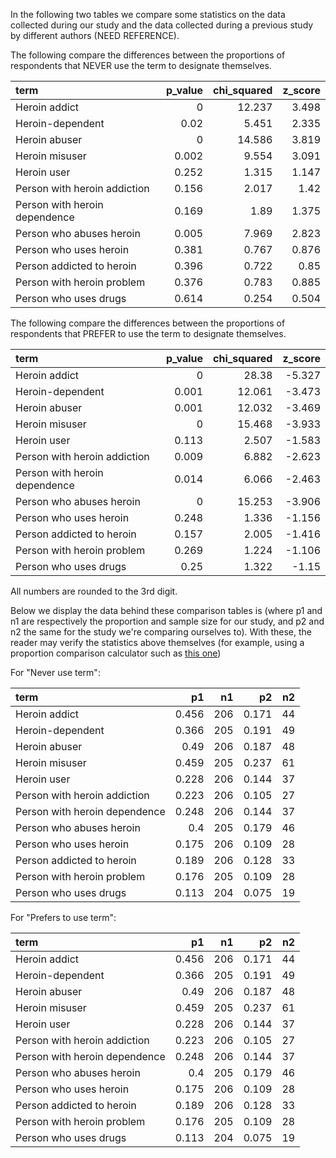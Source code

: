 



In the following two tables we compare some statistics on the data collected during our study 
and the data collected during a previous study by different authors (NEED REFERENCE).


The following compare the differences between the proportions of respondents that NEVER use the term to designate themselves.


|             term              |   p_value |   chi_squared |   z_score |
|:------------------------------|----------:|--------------:|----------:|
| Heroin addict                 |     0     |        12.237 |     3.498 |
| Heroin-dependent              |     0.02  |         5.451 |     2.335 |
| Heroin abuser                 |     0     |        14.586 |     3.819 |
| Heroin misuser                |     0.002 |         9.554 |     3.091 |
| Heroin user                   |     0.252 |         1.315 |     1.147 |
| Person with heroin addiction  |     0.156 |         2.017 |     1.42  |
| Person with heroin dependence |     0.169 |         1.89  |     1.375 |
| Person who abuses heroin      |     0.005 |         7.969 |     2.823 |
| Person who uses heroin        |     0.381 |         0.767 |     0.876 |
| Person addicted to heroin     |     0.396 |         0.722 |     0.85  |
| Person with heroin problem    |     0.376 |         0.783 |     0.885 |
| Person who uses drugs         |     0.614 |         0.254 |     0.504 |


The following compare the differences between the proportions of respondents that PREFER to use the term to designate themselves.


|             term              |   p_value |   chi_squared |   z_score |
|:------------------------------|----------:|--------------:|----------:|
| Heroin addict                 |     0     |        28.38  |    -5.327 |
| Heroin-dependent              |     0.001 |        12.061 |    -3.473 |
| Heroin abuser                 |     0.001 |        12.032 |    -3.469 |
| Heroin misuser                |     0     |        15.468 |    -3.933 |
| Heroin user                   |     0.113 |         2.507 |    -1.583 |
| Person with heroin addiction  |     0.009 |         6.882 |    -2.623 |
| Person with heroin dependence |     0.014 |         6.066 |    -2.463 |
| Person who abuses heroin      |     0     |        15.253 |    -3.906 |
| Person who uses heroin        |     0.248 |         1.336 |    -1.156 |
| Person addicted to heroin     |     0.157 |         2.005 |    -1.416 |
| Person with heroin problem    |     0.269 |         1.224 |    -1.106 |
| Person who uses drugs         |     0.25  |         1.322 |    -1.15  |


All numbers are rounded to the 3rd digit.

Below we display the data behind these comparison tables is (where p1 and n1 are respectively the proportion and sample size for our study, 
and p2 and n2 the same for the study we're comparing ourselves to). 
With these, the reader may verify the statistics above themselves (for example, using a proportion comparison calculator such as 
[this one](https://www.medcalc.org/calc/comparison_of_proportions.php))

For "Never use term":

|            term               |    p1 |   n1 |    p2 |   n2 |
|:------------------------------|------:|-----:|------:|-----:|
| Heroin addict                 | 0.456 |  206 | 0.171 |   44 |
| Heroin-dependent              | 0.366 |  205 | 0.191 |   49 |
| Heroin abuser                 | 0.49  |  206 | 0.187 |   48 |
| Heroin misuser                | 0.459 |  205 | 0.237 |   61 |
| Heroin user                   | 0.228 |  206 | 0.144 |   37 |
| Person with heroin addiction  | 0.223 |  206 | 0.105 |   27 |
| Person with heroin dependence | 0.248 |  206 | 0.144 |   37 |
| Person who abuses heroin      | 0.4   |  205 | 0.179 |   46 |
| Person who uses heroin        | 0.175 |  206 | 0.109 |   28 |
| Person addicted to heroin     | 0.189 |  206 | 0.128 |   33 |
| Person with heroin problem    | 0.176 |  205 | 0.109 |   28 |
| Person who uses drugs         | 0.113 |  204 | 0.075 |   19 |

For "Prefers to use term":

|            term               |    p1 |   n1 |    p2 |   n2 |
|:------------------------------|------:|-----:|------:|-----:|
| Heroin addict                 | 0.456 |  206 | 0.171 |   44 |
| Heroin-dependent              | 0.366 |  205 | 0.191 |   49 |
| Heroin abuser                 | 0.49  |  206 | 0.187 |   48 |
| Heroin misuser                | 0.459 |  205 | 0.237 |   61 |
| Heroin user                   | 0.228 |  206 | 0.144 |   37 |
| Person with heroin addiction  | 0.223 |  206 | 0.105 |   27 |
| Person with heroin dependence | 0.248 |  206 | 0.144 |   37 |
| Person who abuses heroin      | 0.4   |  205 | 0.179 |   46 |
| Person who uses heroin        | 0.175 |  206 | 0.109 |   28 |
| Person addicted to heroin     | 0.189 |  206 | 0.128 |   33 |
| Person with heroin problem    | 0.176 |  205 | 0.109 |   28 |
| Person who uses drugs         | 0.113 |  204 | 0.075 |   19 |



